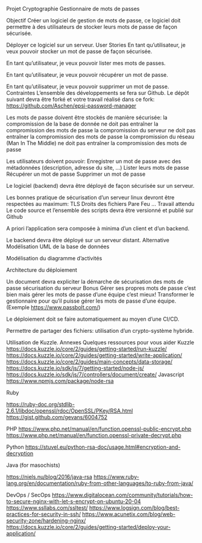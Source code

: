 Projet Cryptographie
Gestionnaire de mots de passes

Objectif
Créer un logiciel de gestion de mots de passe, ce logiciel doit permettre à des utilisateurs de stocker leurs mots de passe de façon sécurisée.

Déployer ce logiciel sur un serveur.
User Stories
En tant qu’utilisateur, je veux pouvoir stocker un mot de passe de façon sécurisée.

En tant qu’utilisateur, je veux pouvoir lister mes mots de passes.

En tant qu’utilisateur, je veux pouvoir récupérer un mot de passe.

En tant qu’utilisateur, je veux pouvoir supprimer un mot de passe.
Contraintes
L’ensemble des développements se fera sur Github. Le dépôt suivant devra être forké et votre travail réalisé dans ce fork: https://github.com/Aschen/epsi-password-manager

Les mots de passe doivent être stockés de manière sécurisée:
la compromission de la base de donnée ne doit pas entraîner la compromission des mots de passe
la compromission du serveur ne doit pas entraîner la compromission des mots de passe
la compromission du réseau (Man In The Middle) ne doit pas entraîner la compromission des mots de passe

Les utilisateurs doivent pouvoir:
Enregistrer un mot de passe avec des métadonnées (description, adresse du site, …)
Lister leurs mots de passe
Récupérer un mot de passe
Supprimer un mot de passe

Le logiciel (backend) devra être déployé de façon sécurisée sur un serveur.

Les bonnes pratique de sécurisation d’un serveur linux devront être respectées au maximum:
TLS
Droits des fichiers
Pare Feu
...
Travail attendu  
Le code source et l’ensemble des scripts devra être versionné et publié sur Github

A priori l’application sera composée à minima d’un client et d’un backend.

Le backend devra être déployé sur un serveur distant.
Alternative
Modélisation UML de la base de données

Modélisation du diagramme d’activités

Architecture du déploiement

Un document devra expliciter la démarche de
sécurisation des mots de passe
sécurisation du serveur 
Bonus
Gérer ses propres mots de passe c’est bien mais gérer les mots de passe d’une équipe c’est mieux!
Transformer le gestionnaire pour qu’il puisse gérer les mots de passe d’une équipe. (Exemple https://www.passbolt.com/)

Le déploiement doit se faire automatiquement au moyen d’une CI/CD.

Permettre de partager des fichiers: utilisation d’un crypto-système hybride.

Utilisation de Kuzzle.
Annexes
Quelques ressources pour vous aider
Kuzzle
https://docs.kuzzle.io/core/2/guides/getting-started/run-kuzzle/
https://docs.kuzzle.io/core/2/guides/getting-started/write-application/
https://docs.kuzzle.io/core/2/guides/main-concepts/data-storage/
https://docs.kuzzle.io/sdk/js/7/getting-started/node-js/
https://docs.kuzzle.io/sdk/js/7/controllers/document/create/
Javascript
https://www.npmjs.com/package/node-rsa

Ruby

https://ruby-doc.org/stdlib-2.6.1/libdoc/openssl/rdoc/OpenSSL/PKey/RSA.html
https://gist.github.com/gevans/6004752

PHP
https://www.php.net/manual/en/function.openssl-public-encrypt.php
https://www.php.net/manual/en/function.openssl-private-decrypt.php

Python
https://stuvel.eu/python-rsa-doc/usage.html#encryption-and-decryption

Java (for masochists)

https://niels.nu/blog/2016/java-rsa
https://www.ruby-lang.org/en/documentation/ruby-from-other-languages/to-ruby-from-java/


DevOps / SecOps
https://www.digitalocean.com/community/tutorials/how-to-secure-nginx-with-let-s-encrypt-on-ubuntu-20-04
https://www.ssllabs.com/ssltest/
https://www.logsign.com/blog/best-practices-for-security-in-ssh/
https://www.acunetix.com/blog/web-security-zone/hardening-nginx/
https://docs.kuzzle.io/core/2/guides/getting-started/deploy-your-application/


